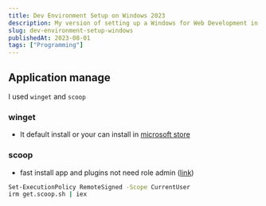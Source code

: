 ```yaml
---
title: Dev Environment Setup on Windows 2023
description: My version of setting up a Windows for Web Development in 2023
slug: dev-environment-setup-windows
publishedAt: 2023-08-01
tags: ["Programming"]
---
```


## Application manage

I used `winget` and `scoop`

### winget

- It default install or your can install in [microsoft store](https://apps.microsoft.com/detail/app-installer/9NBLGGH4NNS1?hl=en-US&gl=US)

### scoop

- fast install app and plugins not need role admin ([link](https://scoop.sh/#/))

```bash
Set-ExecutionPolicy RemoteSigned -Scope CurrentUser
irm get.scoop.sh | iex
```

##
